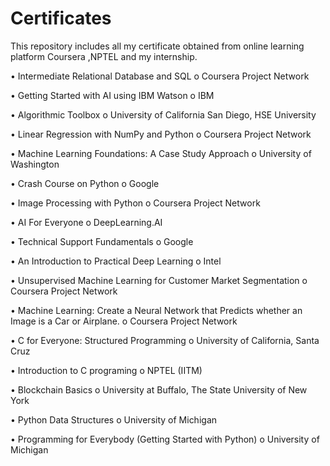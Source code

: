 # Certificates
 This repository includes all my certificate obtained from online learning platform Coursera ,NPTEL and my internship.
 
• Intermediate Relational Database and SQL 
o Coursera Project Network

• Getting Started with AI using IBM Watson 
o IBM 

• Algorithmic Toolbox 
o University of California San Diego, HSE University 

• Linear Regression with NumPy and Python 
o Coursera Project Network 

• Machine Learning Foundations: A Case Study Approach 
o University of Washington 

• Crash Course on Python 
o Google 

• Image Processing with Python 
 o Coursera Project Network 

• AI For Everyone 
 o DeepLearning.AI 

• Technical Support Fundamentals 
 o Google 

• An Introduction to Practical Deep Learning 
 o Intel 

• Unsupervised Machine Learning for Customer Market Segmentation 
 o Coursera Project Network 

• Machine Learning: Create a Neural Network that Predicts whether an Image is a Car or Airplane. 
 o Coursera Project Network 

• C for Everyone: Structured Programming 
 o University of California, Santa Cruz 

• Introduction to C programing 
 o NPTEL (IITM) 

• Blockchain Basics 
 o University at Buffalo, The State University of New York 

• Python Data Structures 
 o University of Michigan 

• Programming for Everybody (Getting Started with Python) 
 o University of Michigan
